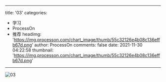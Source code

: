 
---
title: '03'
categories: 
 - 学习
 - ProcessOn
 - 推荐
headimg: 'https://img.processon.com/chart_image/thumb/55c32126e4b08c136effb67d.png'
author: ProcessOn
comments: false
date: 2021-11-30 04:22:58
thumbnail: 'https://img.processon.com/chart_image/thumb/55c32126e4b08c136effb67d.png'
---

<div>   
<img class="thumb" alt="03" src="https://img.processon.com/chart_image/thumb/55c32126e4b08c136effb67d.png" referrerpolicy="no-referrer">
<p></p>  
</div>
            